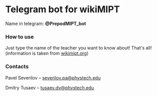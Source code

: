 # Telegram bot for wikiMIPT 

Name in telegram: __@PrepodMIPT_bot__

### How to use
Just type the name of the teacher you want to know about! That's all! (information is taken from [wikimipt.org](http://wikimipt.org/))

### Contacts
Pavel Severilov – severilov.pa@phystech.edu

Dmitry Tusaev – tusaev.dv@phystech.edu
